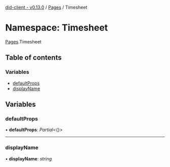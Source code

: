 [did-client - v0.13.0](../README.md) / [Pages](pages.md) / Timesheet

# Namespace: Timesheet

[Pages](pages.md).Timesheet

## Table of contents

### Variables

- [defaultProps](pages.timesheet.md#defaultprops)
- [displayName](pages.timesheet.md#displayname)

## Variables

### defaultProps

• **defaultProps**: *Partial*<{}\>

___

### displayName

• **displayName**: *string*

